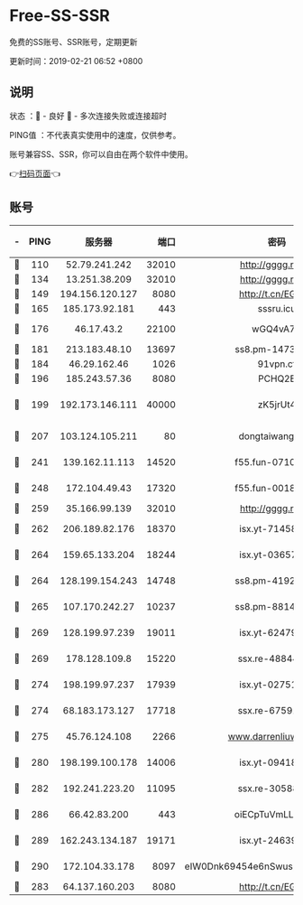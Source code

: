 # Free-SS-SSR

免费的SS账号、SSR账号，定期更新

更新时间：2019-02-21 06:52 +0800

## 说明

状态     ：🙂 - 良好 🙁 - 多次连接失败或连接超时

PING值   ：不代表真实使用中的速度，仅供参考。

账号兼容SS、SSR，你可以自由在两个软件中使用。

👉[扫码页面](https://liesauer.github.io/free-ss-ssr.github.io/)👈

## 账号

|-|PING|服务器|端口|密码|加密方式|区域|
|:----:|:----:|:-----:|-----:|:----:|:----:|:----:|
|🙂|110|52.79.241.242|32010|http://gggg.rocks|chacha20|KR|
|🙂|134|13.251.38.209|32010|http://gggg.rocks|chacha20|SG|
|🙂|149|194.156.120.127|8080|http://t.cn/EGJIyrl|rc4-md5|RU|
|🙂|165|185.173.92.181|443|sssru.icu|rc4-md5|RU|
|🙂|176|46.17.43.2|22100|wGQ4vA7D|aes-256-gcm|RU|
|🙂|181|213.183.48.10|13697|ss8.pm-14730262|rc4-md5|RU|
|🙂|184|46.29.162.46|1026|91vpn.cf|rc4-md5|RU|
|🙂|196|185.243.57.36|8080|PCHQ2E|rc4-md5|US|
|🙂|199|192.173.146.111|40000|zK5jrUt4|chacha20-ietf-poly1305|US|
|🙂|207|103.124.105.211|80|dongtaiwang.com|aes-256-cfb|US|
|🙂|241|139.162.11.113|14520|f55.fun-07100280|aes-256-cfb|SG|
|🙂|248|172.104.49.43|17320|f55.fun-00182763|aes-256-cfb|SG|
|🙂|259|35.166.99.139|32010|http://gggg.rocks|chacha20|US|
|🙂|262|206.189.82.176|18370|isx.yt-71458272|aes-256-cfb|SG|
|🙂|264|159.65.133.204|18244|isx.yt-03657026|aes-256-cfb|SG|
|🙂|264|128.199.154.243|14748|ss8.pm-41926117|aes-256-cfb|SG|
|🙂|265|107.170.242.27|10237|ss8.pm-88140208|aes-256-cfb|US|
|🙂|269|128.199.97.239|19011|isx.yt-62479185|aes-256-cfb|SG|
|🙂|269|178.128.109.8|15220|ssx.re-48844991|aes-256-cfb|SG|
|🙂|274|198.199.97.237|17939|isx.yt-02751636|aes-256-cfb|US|
|🙂|274|68.183.173.127|17718|ssx.re-67591839|aes-256-cfb|US|
|🙂|275|45.76.124.108|2266|www.darrenliuwei.com|aes-256-cfb|AU|
|🙂|280|198.199.100.178|14006|isx.yt-09418074|aes-256-cfb|US|
|🙂|282|192.241.223.20|11095|ssx.re-30588279|aes-256-cfb|US|
|🙂|286|66.42.83.200|443|oiECpTuVmLLxk4Ts|aes-256-cfb|US|
|🙂|289|162.243.134.187|19171|isx.yt-24639393|aes-256-cfb|US|
|🙂|290|172.104.33.178|8097|eIW0Dnk69454e6nSwuspv9DmS201tQ0D|aes-256-cfb|SG|
|🙂|283|64.137.160.203|8080|http://t.cn/EGJIyrl|rc4-md5|CA|
